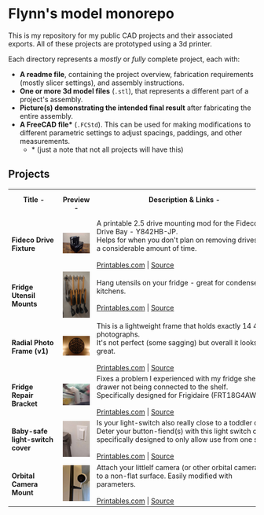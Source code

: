 # Flynn's model monorepo

This is my repository for my public CAD projects and their associated exports. All of these projects are prototyped
using a 3d printer.

Each directory represents a _mostly_ or _fully_ complete project, each with:

- **A readme file**, containing the project overview, fabrication requirements (mostly slicer settings), and assembly instructions.
- **One or more 3d model files** (`.stl`), that represents a different part of a project's assembly.
- **Picture(s) demonstrating the intended final result** after fabricating the entire assembly.
- **A FreeCAD file\*** (`.FCStd`). This can be used for making modifications to different parametric settings to adjust spacings,
  paddings, and other measurements.
  - \* (just a note that not all projects will have this)

## Projects

<table>
  <tr>
    <th>Title -&nbsp;&nbsp;&nbsp;&nbsp;&nbsp;&nbsp;&nbsp;&nbsp;&nbsp;&nbsp;&nbsp;&nbsp;&nbsp;&nbsp;&nbsp;&nbsp;&nbsp;&nbsp;&nbsp;&nbsp;&nbsp;&nbsp;&nbsp;&nbsp;</th>
    <th>Preview<br>-</th>
    <th>Description & Links -&nbsp;&nbsp;&nbsp;&nbsp;&nbsp;&nbsp;&nbsp;&nbsp;&nbsp;&nbsp;&nbsp;&nbsp;&nbsp;&nbsp;&nbsp;&nbsp;&nbsp;&nbsp;&nbsp;&nbsp;&nbsp;&nbsp;&nbsp;&nbsp;&nbsp;&nbsp;&nbsp;&nbsp;&nbsp;&nbsp;&nbsp;&nbsp;&nbsp;&nbsp;&nbsp;&nbsp;&nbsp;&nbsp;&nbsp;&nbsp;&nbsp;&nbsp;&nbsp;&nbsp;&nbsp;&nbsp;&nbsp;&nbsp;&nbsp;&nbsp;&nbsp;&nbsp;&nbsp;&nbsp;&nbsp;&nbsp;&nbsp;&nbsp;&nbsp;&nbsp;&nbsp;&nbsp;&nbsp;&nbsp;&nbsp;&nbsp;&nbsp;&nbsp;&nbsp;&nbsp;&nbsp;&nbsp;&nbsp;&nbsp;&nbsp;&nbsp;&nbsp;&nbsp;&nbsp;&nbsp;&nbsp;&nbsp;&nbsp;&nbsp;&nbsp;&nbsp;&nbsp;&nbsp;&nbsp;&nbsp;&nbsp;&nbsp;&nbsp;&nbsp;&nbsp;</th>
    <th>Has FreeCAD file</th>
  </tr>
  <tr>
    <td><strong>Fideco Drive Fixture</strong></td>
    <td><img src="https://raw.githubusercontent.com/f1yn/3d-models/main/003-fideco-drive-fixture/images/1.jpg" width="100%" height="100%"></td>
    <td>
      A printable 2.5 drive mounting mod for the Fideco Drive Bay - ‎Y842HB-JP.<br>
      Helps for when you don't plan on removing drives for a considerable amount of time.
      <br><br>
      <a href="https://www.printables.com/model/177882-fideco-drive-fixture">Printables.com</a> |
      <a href="./003-fideco-drive-fixture">Source</a>
    </td>
    <td>
      <code>true</code>
    </td>
  </tr>
  <tr>
    <td><strong>Fridge Utensil Mounts</strong></td>
    <td><img src="https://raw.githubusercontent.com/f1yn/3d-models/main/004-fridge-utensil-mount/images/1.jpg" width="100%" height="100%"></td>
    <td>
      Hang utensils on your fridge - great for condensed kitchens.
      <br><br>
      <a href="https://www.printables.com/model/163686-fridge-utensil-mount-parametric">Printables.com</a> |
      <a href="./004-fridge-utensil-mount">Source</a>
    </td>
    <td>
      <code>true</code>
    </td>
  </tr>
  <tr>
    <td><strong>Radial Photo Frame (v1)</strong></td>
    <td><img src="https://raw.githubusercontent.com/f1yn/3d-models/main/001-radial-photo-frame-v1/images/1.jpg" width="100%" height="100%"></td>
    <td>
      This is a lightweight frame that holds exactly 14 4x6" photographs.<br>
      It's not perfect (some sagging) but overall it looks great.
      <br><br>
      <a href="https://www.printables.com/model/163668-radial-photo-frame-v1">Printables.com</a> |
      <a href="./001-radial-photo-frame-v1">Source</a>
    </td>
    <td>
      <code>false</code>
    </td>
  </tr>
  <tr>
    <td><strong>Fridge Repair Bracket</strong></td>
    <td><img src="https://raw.githubusercontent.com/f1yn/3d-models/main/002-fridge-repair-bracket/images/1.jpg" width="100%" height="100%"></td>
    <td>
      Fixes a problem I experienced with my fridge shelf drawer not being connected to the shelf.<br>
      Specifically designed for Frigidaire (FRT18G4AWM)
      <br><br>
      <a href="https://www.printables.com/model/163690-fridge-repair-mount">Printables.com</a> |
      <a href="./002-fridge-repair-bracket">Source</a>
    </td>
    <td>
      <code>false</code>
    </td>
  </tr>
  <tr>
    <td><strong>Baby-safe light-switch cover</strong></td>
    <td><img src="https://raw.githubusercontent.com/f1yn/3d-models/main/005-babysafe-lightswitch-cover/images/1.jpg" width="100%" height="100%"></td>
    <td>
     Is your light-switch also really close to a toddler crib? Deter your button-fiend(s) with this light switch cover specifically designed
to only allow use from one side.
      <br><br>
      <a href="https://www.printables.com/model/376436-baby-safe-light-switch-cover-decora">Printables.com</a> |
      <a href="./005-babysafe-lightswitch-cover">Source</a>
    </td>
    <td>
      <code>true</code>
    </td>
  </tr>
  <tr>
    <td><strong>Orbital Camera Mount</strong></td>
    <td><img src="https://raw.githubusercontent.com/f1yn/3d-models/main/006-orbital-camera-mount/images/1.jpg" width="100%" height="100%"></td>
    <td>
      Attach your littlelf camera (or other orbital cameras) to a non-flat surface. Easily modified with parameters.
      <br><br>
      <a href="https://www.printables.com/model/376442-orbital-camera-mount-parametric">Printables.com</a> |
      <a href="./006-orbital-camera-mount">Source</a>
    </td>
    <td>
      <code>true</code>
    </td>
  </tr>
</table>
